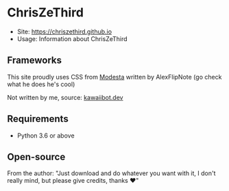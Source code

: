 # ChrisZeThird
- Site: https://chriszethird.github.io
- Usage: Information about ChrisZeThird

## Frameworks
This site proudly uses CSS from [Modesta](https://github.com/AlexFlipnote/Modesta) written by AlexFlipNote 
(go check what he does he's cool)

Not written by me, source: [kawaiibot.dev](https://github.com/KawaiiBot/kawaiibot.dev.git)


## Requirements
- Python 3.6 or above

## Open-source
From the author: "Just download and do whatever you want with it, I don't really mind, but please give credits, thanks ❤"
